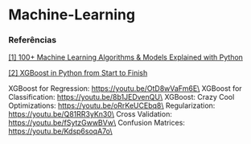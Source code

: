 # Machine-Learning


### Referências

[[1] 100+ Machine Learning Algorithms & Models Explained with Python](https://medium.com/coders-camp/all-machine-learning-algorithms-models-explained-adcd95d5fb3c)

[[2] XGBoost in Python from Start to Finish](https://www.youtube.com/watch?v=GrJP9FLV3FE)

XGBoost for Regression: https://youtu.be/OtD8wVaFm6E\
XGBoost for Classification: https://youtu.be/8b1JEDvenQU\
XGBoost: Crazy Cool Optimizations: https://youtu.be/oRrKeUCEbq8\
Regularization: https://youtu.be/Q81RR3yKn30\
Cross Validation: https://youtu.be/fSytzGwwBVw\
Confusion Matrices: https://youtu.be/Kdsp6soqA7o\
